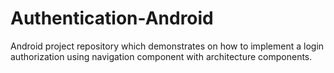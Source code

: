 # Authentication-Android
Android project repository which demonstrates on how to implement a login authorization using navigation component with architecture components.
